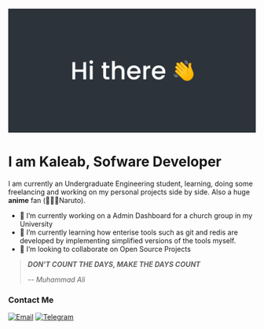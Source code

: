 ![Hi there 👋](/assets/img.png)

# **I am Kaleab, Sofware Developer**

I am currently an Undergraduate Engineering student, learning, doing some freelancing and working on my personal projects side by side.
Also a huge **anime** fan (🍥🍜🦊Naruto).

- 🔭 I’m currently working on a Admin Dashboard for a church group in my University
- 🌱 I’m currently learning how enterise tools such as git and redis are developed by implementing simplified versions of the tools myself.
- 👯 I’m looking to collaborate on Open Source Projects


> **_DON'T COUNT THE DAYS, MAKE THE DAYS COUNT_**
>
> -- <cite>Muhammad Ali</cite>

### Contact Me

[![Email](https://img.shields.io/badge/Gmail-D14836?style=for-the-badge&logo=gmail&logoColor=white)](mailto:kaleabtadesse49@gmail.com)
[![Telegram](https://img.shields.io/badge/Telegram-2CA5E0?style=for-the-badge&logo=telegram&logoColor=white)](https://t.me/always_do_remember)
